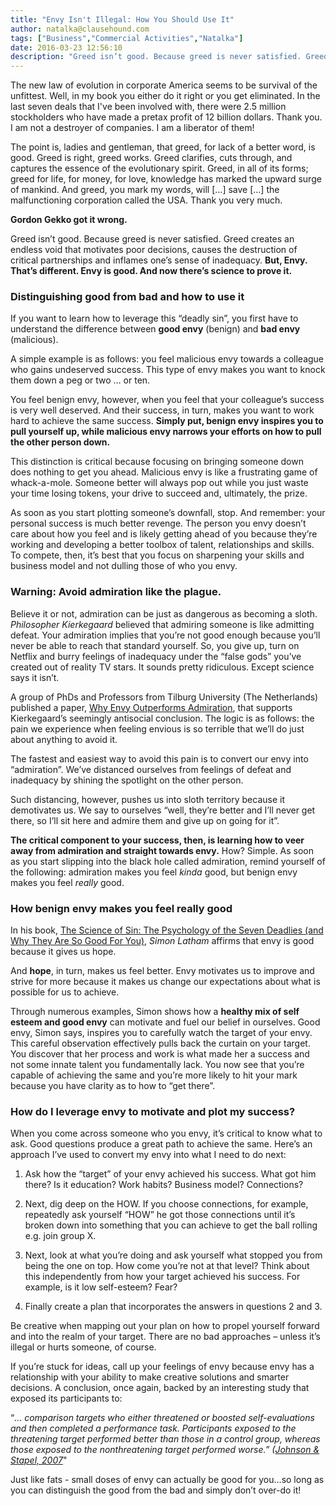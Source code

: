 ```yaml
---
title: "Envy Isn't Illegal: How You Should Use It"
author: natalka@clausehound.com
tags: ["Business","Commercial Activities","Natalka"]
date: 2016-03-23 12:56:10
description: "Greed isn’t good. Because greed is never satisfied. Greed creates an endless void that motivates poor decisions, causes the destruction of critical partnerships and inflames one’s sense of inadequacy. But, Envy. That’s different. Envy is good. And now there’s science to prove it."
---
```




The new law of evolution in corporate America seems to be survival of the unfittest. Well, in my book you either do it right or you get eliminated. In the last seven deals that I've been involved with, there were 2.5 million stockholders who have made a pretax profit of 12 billion dollars. Thank you. I am not a destroyer of companies. I am a liberator of them!

The point is, ladies and gentleman, that greed, for lack of a better word, is good. Greed is right, greed works. Greed clarifies, cuts through, and captures the essence of the evolutionary spirit. Greed, in all of its forms; greed for life, for money, for love, knowledge has marked the upward surge of mankind. And greed, you mark my words, will […] save […] the malfunctioning corporation called the USA. Thank you very much.

**Gordon Gekko got it wrong.**

Greed isn’t good. Because greed is never satisfied. Greed creates an endless void that motivates poor decisions, causes the destruction of critical partnerships and inflames one’s sense of inadequacy. **But, Envy. That’s different. Envy is good. And now there’s science to prove it.**

### Distinguishing good from bad and how to use it

If you want to learn how to leverage this “deadly sin”, you first have to understand the difference between **good envy** (benign) and **bad envy** (malicious).

A simple example is as follows: you feel malicious envy towards a colleague who gains undeserved success. This type of envy makes you want to knock them down a peg or two … or ten.

You feel benign envy, however, when you feel that your colleague’s success is very well deserved. And their success, in turn, makes you want to work hard to achieve the same success. **Simply put, benign envy inspires you to pull yourself up, while malicious envy narrows your efforts on how to pull the other person down.**

This distinction is critical because focusing on bringing someone down does nothing to get you ahead. Malicious envy is like a frustrating game of whack-a-mole. Someone better will always pop out while you just waste your time losing tokens, your drive to succeed and, ultimately, the prize.

As soon as you start plotting someone’s downfall, stop. And remember: your personal success is much better revenge. The person you envy doesn’t care about how you feel and is likely getting ahead of you because they’re working and developing a better toolbox of talent, relationships and skills. To compete, then, it’s best that you focus on sharpening your skills and business model and not dulling those of who you envy.

### Warning: Avoid admiration like the plague.

Believe it or not, admiration can be just as dangerous as becoming a sloth. *Philosopher Kierkegaard* believed that admiring someone is like admitting defeat. Your admiration implies that you’re not good enough because you’ll never be able to reach that standard yourself. So, you give up, turn on Netflix and burry feelings of inadequacy under the “false gods” you’ve created out of reality TV stars. It sounds pretty ridiculous. Except science says it isn’t.

A group of PhDs and Professors from Tilburg University (The Netherlands) published a paper, [Why Envy Outperforms Admiration](https://journals.sagepub.com/doi/abs/10.1177/0146167211400421/), that supports Kierkegaard’s seemingly antisocial conclusion. The logic is as follows: the pain we experience when feeling envious is so terrible that we’ll do just about anything to avoid it.

The fastest and easiest way to avoid this pain is to convert our envy into “admiration”. We’ve distanced ourselves from feelings of defeat and inadequacy by shining the spotlight on the other person.

Such distancing, however, pushes us into sloth territory because it demotivates us. We say to ourselves “well, they’re better and I’ll never get there, so I’ll sit here and admire them and give up on going for it”.

**The critical component to your success, then, is learning how to veer away from admiration and straight towards envy.** How? Simple. As soon as you start slipping into the black hole called admiration, remind yourself of the following: admiration makes you feel *kinda* good, but benign envy makes you feel *really* good.

### How benign envy makes you feel really good

In his book, [The Science of Sin: The Psychology of the Seven Deadlies (and Why They Are So Good For You),](https://www.amazon.com/gp/product/0307719340/ref=as_li_qf_sp_asin_il_tl?ie=UTF8&tag=psy0a-20&linkCode=as2&camp=1789&creative=9325&creativeASIN=0307719340) *Simon Latham* affirms that envy is good because it gives us hope.

And **hope**, in turn, makes us feel better. Envy motivates us to improve and strive for more because it makes us change our expectations about what is possible for us to achieve.

Through numerous examples, Simon shows how a **healthy mix of self esteem and good envy** can motivate and fuel our belief in ourselves. Good envy, Simon says, inspires you to carefully watch the target of your envy. This careful observation effectively pulls back the curtain on your target. You discover that her process and work is what made her a success and not some innate talent you fundamentally lack. You now see that you’re capable of achieving the same and you’re more likely to hit your mark because you have clarity as to how to “get there”.

### How do I leverage envy to motivate and plot my success?

When you come across someone who you envy, it’s critical to know what to ask. Good questions produce a great path to achieve the same. Here’s an approach I’ve used to convert my envy into what I need to do next:

1. Ask how the “target” of your envy achieved his success. What got him there? Is it education? Work habits? Business model? Connections?

2. Next, dig deep on the HOW. If you choose connections, for example, repeatedly ask yourself “HOW” he got those connections until it’s broken down into something that you can achieve to get the ball rolling e.g. join group X.

3. Next, look at what you’re doing and ask yourself what stopped you from being the one on top. How come you’re not at that level? Think about this independently from how your target achieved his success. For example, is it low self-esteem? Fear?

4. Finally create a plan that incorporates the answers in questions 2 and 3.

Be creative when mapping out your plan on how to propel yourself forward and into the realm of your target. There are no bad approaches – unless it’s illegal or hurts someone, of course.

If you’re stuck for ideas, call up your feelings of envy because envy has a relationship with your ability to make creative solutions and smarter decisions. A conclusion, once again, backed by an interesting study that exposed its participants to:

“*… comparison targets who either threatened or boosted self-evaluations and then completed a performance task. Participants exposed to the threatening target performed better than those in a control group, whereas those exposed to the nonthreatening target performed worse.” ([Johnson & Stapel, 2007](https://psycnet.apa.org/home/)*"

Just like fats - small doses of envy can actually be good for you…so long as you can distinguish the good from the bad and simply don’t over-do it!
